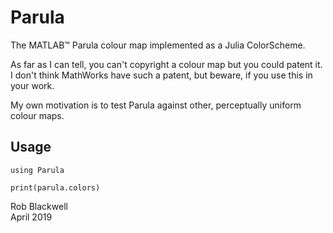 # Parula

The MATLAB&trade; Parula colour map implemented as a Julia
ColorScheme.

As far as I can tell, you can't copyright a colour map but you could
patent it. I don't think MathWorks have such a patent, but beware, if
you use this in your work.

My own motivation is to test Parula against other, perceptually
uniform colour maps.

## Usage

```
using Parula

print(parula.colors)
```


Rob Blackwell    
April 2019
